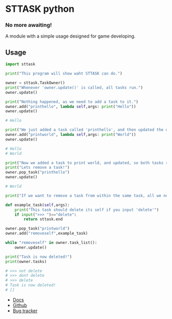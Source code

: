 # STTASK python

### No more awaiting!

A module with a simple usage designed for game developing.

## Usage

```python
import sttask

print("This program will show waht STTASK can do.")

owner = sttask.TaskOwner()
print("Whenever 'owner.update()' is called, all tasks run.")
owner.update()

print("Nothing happened, as we need to add a task to it.")
owner.add("printhello", lambda self,args: print("Hello"))
owner.update()

# Hello

print("We just added a task called 'printhello', and then updated the owner. This made all the tasks run, causing 'Hello' to be printed.")
owner.add("printworld", lambda self,args: print("World"))
owner.update()

# Hello
# World

print("Now we added a task to print world, and updated, so both tasks ran.")
print("Lets remove a task!")
owner.pop_task("printhello")
owner.update()

# World

print("If we want to remove a task from within the same task, all we need to do is return 'sttask.end' from the task!")

def example_task(self,args):
	print("This task should delete its self if you input 'delete'")
	if input(">>> ")=="delete":
		return sttask.end

owner.pop_task("printworld")
owner.add("removeself",example_task)

while "removeself" in owner.task_list():
	owner.update()

print("Task is now deleted!")
print(owner.tasks)

# >>> not delete
# >>> dont delete
# >>> delete
# Task is now deleted!
# []
```

- [Docs](https://python-sttask.readthedocs.io/en/latest/)
- [Github](https://github.com/TheMystZ/python-sttask)
- [Bug tracker](https://github.com/TheMystZ/python-sttask/issues)

